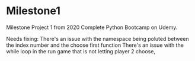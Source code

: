 # Milestone1

Milestone Project 1 from 2020 Complete Python Bootcamp on Udemy.

Needs fixing:
There's an issue with the namespace being poluted between the index number and the choose first function
There's an issue with the while loop in the run game that is not letting player 2 choose,
